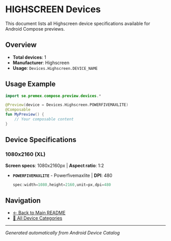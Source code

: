 # HIGHSCREEN Devices

This document lists all Highscreen device specifications available for Android Compose previews.

## Overview

- **Total devices**: 1
- **Manufacturer**: Highscreen
- **Usage**: `Devices.Highscreen.DEVICE_NAME`

## Usage Example

```kotlin
import se.premex.compose.preview.devices.*

@Preview(device = Devices.Highscreen.POWERFIVEMAXLITE)
@Composable
fun MyPreview() {
    // Your composable content
}
```

## Device Specifications

### 1080x2160 (XL)

**Screen specs**: 1080x2160px | **Aspect ratio**: 1:2

- **`POWERFIVEMAXLITE`** - Powerfivemaxlite | **DPI**: 480
  ```kotlin
  spec:width=1080,height=2160,unit=px,dpi=480
  ```

## Navigation

- [← Back to Main README](../../README.md)
- [📱 All Device Categories](../README.md)

---
*Generated automatically from Android Device Catalog*
